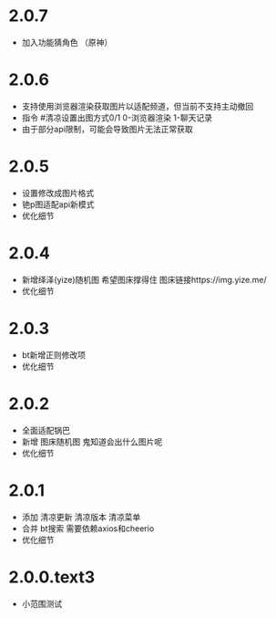# 2.0.7

* 加入功能猜角色  （原神）

# 2.0.6

* 支持使用浏览器渲染获取图片以适配频道，但当前不支持主动撤回
* 指令 #清凉设置出图方式0/1  0-浏览器渲染 1-聊天记录
* 由于部分api限制，可能会导致图片无法正常获取

# 2.0.5

* 设置修改成图片格式
* 铯p图适配api新模式
* 优化细节

# 2.0.4

* 新增绎泽(yize)随机图 希望图床撑得住 图床链接https://img.yize.me/
* 优化细节

# 2.0.3

* bt新增正则修改项
* 优化细节

# 2.0.2

* 全面适配锅巴
* 新增 图床随机图  鬼知道会出什么图片呢
* 优化细节

# 2.0.1

* 添加 清凉更新 清凉版本 清凉菜单 
* 合并 bt搜索 需要依赖axios和cheerio
* 优化细节


# 2.0.0.text3

* 小范围测试